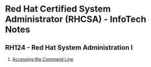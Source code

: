 # Red Hat Certified System Administrator (RHCSA) - InfoTech Notes

## RH124 - Red Hat System Administration I

1. [Accessing the Command Line](https://github.com/infotechca/rhcsa/blob/main/RH124-I/1.%20Accessing%20the%20Command%20Line.md)
